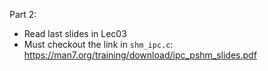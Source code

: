 Part 2:
- Read last slides in Lec03
- Must checkout the link in `shm_ipc.c`: https://man7.org/training/download/ipc_pshm_slides.pdf